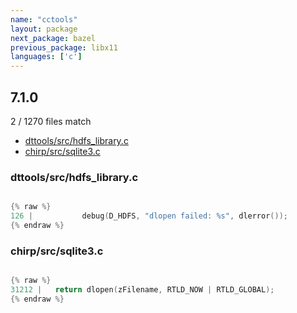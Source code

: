 ```yaml
---
name: "cctools"
layout: package
next_package: bazel
previous_package: libx11
languages: ['c']
---
```

## 7.1.0
2 / 1270 files match

 - [dttools/src/hdfs_library.c](#dttoolssrchdfs_libraryc)
 - [chirp/src/sqlite3.c](#chirpsrcsqlite3c)

### dttools/src/hdfs_library.c

```c

{% raw %}
126 | 			debug(D_HDFS, "dlopen failed: %s", dlerror());
{% endraw %}

```
### chirp/src/sqlite3.c

```c

{% raw %}
31212 |   return dlopen(zFilename, RTLD_NOW | RTLD_GLOBAL);
{% endraw %}

```